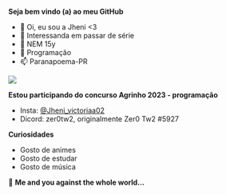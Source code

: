 **Seja bem vindo (a) ao meu GitHub**

- 👋  Oi, eu sou a Jheni <3
- 👀  Interessanda em passar de série
- 🌱  NEM 15y 
- 💞️  Programação 
- 📫  Paranapoema-PR

![](https://media.tenor.com/_8Q6Wt_5lIIAAAAC/zero-two-smile.gif)

 **Estou participando do concurso Agrinho 2023 - programação**

- Insta: [@Jheni_victoriaa02](https://www.instagram.com/jheni_victoriaa02/?next=%2F)
- Dicord: zer0tw2, originalmente Zer0 Tw2 #5927 

 **Curiosidades**

- Gosto de animes
- Gosto de estudar
- Gosto de música

💞️ **Me and you against the whole world...**
